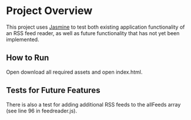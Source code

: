# Project Overview

This project uses [Jasmine](http://jasmine.github.io/) to test both existing application functionality of an RSS feed reader, as well as future functionality that has not yet been implemented.

## How to Run

Open download all required assets and open index.html.

## Tests for Future Features

There is also a test for adding additional RSS feeds to the allFeeds array (see line 96 in feedreader.js).